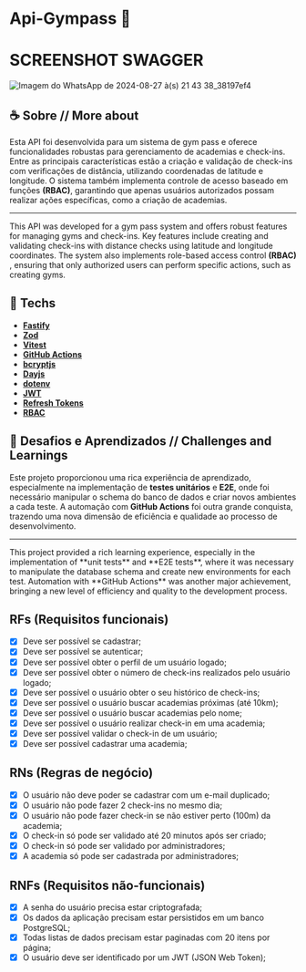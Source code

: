 # Api-Gympass 🦾

# SCREENSHOT SWAGGER
![Imagem do WhatsApp de 2024-08-27 à(s) 21 43 38_38197ef4](https://github.com/user-attachments/assets/0dc77d10-f864-40d6-9b02-50660447d0d6)


## ☕ Sobre // More about
Esta API foi desenvolvida para um sistema de gym pass e oferece funcionalidades robustas para gerenciamento de academias e check-ins. Entre as principais características estão a criação e validação de check-ins com verificações de distância, utilizando coordenadas de latitude e longitude. O sistema também implementa controle de acesso baseado em funções **(RBAC)**, garantindo que apenas usuários autorizados possam realizar ações específicas, como a criação de academias.
<hr/>

This API was developed for a gym pass system and offers robust features for managing gyms and check-ins. Key features include creating and validating check-ins with distance checks using latitude and longitude coordinates. The system also implements role-based access control **(RBAC)** , ensuring that only authorized users can perform specific actions, such as creating gyms.


## 🚀 Techs  
* **[ Fastify ](https://www.fastify.io/)**
* **[ Zod ](https://zod.dev/)**
* **[ Vitest ](https://vitest.dev/)**
* **[ GitHub Actions ](https://github.com/features/actions)**
* **[ bcryptjs ](https://github.com/dcodeIO/bcrypt.js)**
* **[ Dayjs ](https://day.js.org/)**
* **[ dotenv ](https://github.com/motdotla/dotenv)**
* **[ JWT ](https://jwt.io/)**
* **[ Refresh Tokens ](https://tools.ietf.org/html/rfc6749#section-1.5)**
* **[ RBAC ](https://en.wikipedia.org/wiki/Role-based_access_control)**

## 📝 Desafios e Aprendizados // Challenges and Learnings

Este projeto proporcionou uma rica experiência de aprendizado, especialmente na implementação de **testes unitários** e **E2E**, onde foi necessário manipular o schema do banco de dados e criar novos ambientes a cada teste. A automação com **GitHub Actions** foi outra grande conquista, trazendo uma nova dimensão de eficiência e qualidade ao processo de desenvolvimento.
<hr/>
This project provided a rich learning experience, especially in the implementation of **unit tests** and **E2E tests**, where it was necessary to manipulate the database schema and create new environments for each test. Automation with **GitHub Actions** was another major achievement, bringing a new level of efficiency and quality to the development process.



## RFs (Requisitos funcionais)

- [X] Deve ser possível se cadastrar;
- [X] Deve ser possível se autenticar;
- [X] Deve ser possível obter o perfil de um usuário logado;
- [X] Deve ser possível obter o número de check-ins realizados pelo usuário logado;
- [X] Deve ser possível o usuário obter o seu histórico de check-ins;
- [X] Deve ser possível o usuário buscar academias próximas (até 10km);
- [X] Deve ser possível o usuário buscar academias pelo nome;
- [X] Deve ser possível o usuário realizar check-in em uma academia;
- [X] Deve ser possível validar o check-in de um usuário;
- [X] Deve ser possível cadastrar uma academia;

## RNs (Regras de negócio)

- [X] O usuário não deve poder se cadastrar com um e-mail duplicado;
- [X] O usuário não pode fazer 2 check-ins no mesmo dia;
- [X] O usuário não pode fazer check-in se não estiver perto (100m) da academia;
- [X] O check-in só pode ser validado até 20 minutos após ser criado;
- [X] O check-in só pode ser validado por administradores;
- [X] A academia só pode ser cadastrada por administradores;

## RNFs (Requisitos não-funcionais)

- [X] A senha do usuário precisa estar criptografada;
- [X] Os dados da aplicação precisam estar persistidos em um banco PostgreSQL;
- [X] Todas listas de dados precisam estar paginadas com 20 itens por página;
- [X] O usuário deve ser identificado por um JWT (JSON Web Token);
